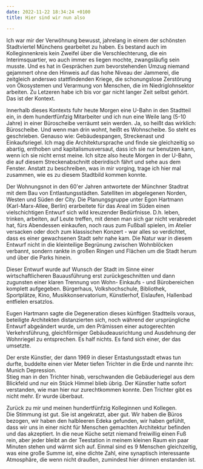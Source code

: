 ```yaml
---
date: 2022-11-22 18:34:24 +0100
title: Hier sind wir nun also

---
```

Ich war mir der Verwöhnung bewusst, jahrelang in einem der schönsten Stadtviertel Münchens gearbeitet zu haben. Es bestand auch im Kolleginnenkreis kein Zweifel über die Verschlechterung, die ein Interimsquartier, wo auch immer es liegen mochte, zwangsläufig sein musste. Und es hat in Gesprächen zum bevorstehenden Umzug niemand gejammert ohne den Hinweis auf das hohe Niveau der Jammerei, die zeitgleich anderswo stattfindenden Kriege, die schonungslose Zerstörung von Ökosystemen und Verarmung von Menschen, die im Niedriglohnsektor arbeiten. Zu Letzeren habe ich bis vor gar nicht langer Zeit selbst gehört. Das ist der Kontext.

Innerhalb dieses Kontexts fuhr heute Morgen eine U-Bahn in den Stadtteil ein, in dem hundertfünfzig Mitarbeiter und ich nun eine Weile lang (5-10 Jahre) in einer Büroscheibe verräumt sein werden. Ja, so heißt das wirklich: Büroscheibe. Und wenn man drin wohnt, heißt es Wohnscheibe. So steht es geschrieben. Genauso wie: Gebäudespangen, Streckenast und Einkaufsriegel. Ich mag die Architektursprache und finde sie gleichzeitig so abartig, enthoben und kapitalismusversaut, dass ich sie nur benutzen kann, wenn ich sie nicht ernst meine. Ich sitze also heute Morgen in der U-Bahn, die auf diesem Streckenabschnitt oberirdisch fährt und sehe aus dem Fenster.  Anstatt zu beschreiben, was in mir vorging, trage ich hier mal zusammen, wie es zu diesem Stadtbild kommen konnte.

Der Wohnungsnot in den 60'er Jahren antwortete der Münchner Stadtrat mit dem Bau von Entlastungsstädten. Satelliten im abgelegenen Norden, Westen und Süden der City. Die Planungsgruppe unter Egon Hartmann (Karl-Marx-Allee, Berlin) erarbeitete für das Areal im Süden einen vielschichtigen Entwurf sich wild kreuzender Bedürfnisse. D.h. leben, trinken, arbeiten, auf Leute treffen, mit denen man sich gar nicht verabredet hat, fürs Abendessen einkaufen, noch raus zum Fußball spielen, im Atelier versacken oder doch zum klassischen Konzert - war alles so verdichtet, dass es einer gewachsenen Stadt sehr nahe kam. Die Natur war in diesem Entwurf nicht in die kleinteilige Begrünung zwischen Wohnblöcken verbannt, sondern rankte in großen Ringen und Flächen um die Stadt herum und über die Parks hinein.

Dieser Entwurf wurde auf Wunsch der Stadt im Sinne einer wirtschaftlicheren Bauausführung erst zurückgeschnitten und dann zugunsten einer klaren Trennung von Wohn- Einkaufs - und Bürobereichen komplett aufgegeben. Bürgerhaus, Volkshochschule, Bibliothek, Sportplätze, Kino, Musikkonservatorium, Künstlerhof, Eislaufen, Hallenbad entfielen ersatzlos.

Eugen Hartmann sagte die Degeneration dieses künftigen Stadtteils voraus, beteiligte Architekten distanzierten sich, noch während der ursprüngliche Entwurf abgeändert wurde, um den Prämissen einer autogerechten Verkehrsführung, gleichförmiger Gebäudeausrichtung und Ausdehnung der Wohnriegel zu entsprechen. Es half nichts. Es fand sich einer, der das umsetzte. 

Der erste Künstler, der dann 1969 in dieser Entastungsstadt etwas tun durfte, buddelte einen vier Meter tiefen Trichter in die Erde und nannte ihn: Munich Depression.  
Stieg man in den Trichter hinab, verschwanden die Gebäuderiegel aus dem Blickfeld und nur ein Stück Himmel blieb übrig. Der Künstler hatte sofort verstanden, wie man hier nur zurechtkommen konnte. Den Trichter gibt es nicht mehr. Er wurde überbaut.

Zurück zu mir und meinen hundertfünfzig Kolleginnen und Kollegen.  
Die Stimmung ist gut. Sie ist angekratzt, aber gut. Wir haben die Büros bezogen, wir haben den halbleeren Edeka gefunden, wir haben gefühlt, dass wir uns in einer nicht für Menschen gemachten Architektur befinden und das akzeptiert. In die neue Küche setzt niemand freiwillig einen Fuß rein, aber jeder bleibt an der Teestation in meinem kleinen Raum ein paar Minuten stehen und wärmt sich auf.  Einmal sind es 9 Menschen gleichzeitig, was eine große Summe ist, eine dichte Zahl, eine synaptisch interessante Atmosphäre, die wenn nicht draußen, zumindest hier drinnen enstanden ist.